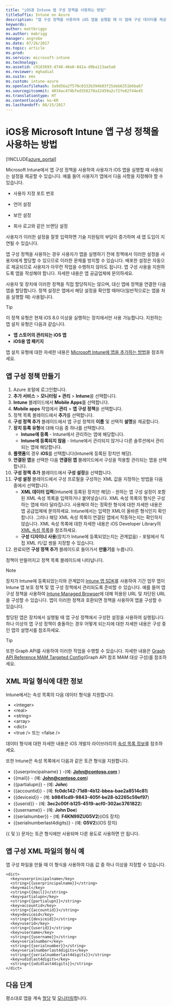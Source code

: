 ```yaml
---
title: "iOS용 Intune 앱 구성 정책을 사용하는 방법"
titleSuffix: Intune on Azure
description: "앱 구성 정책을 사용하여 iOS 앱을 실행할 때 이 앱에 구성 데이터를 제공하는 방법을 알아봅니다.\""
keywords: 
author: mattbriggs
ms.author: mabrigg
manager: angrobe
ms.date: 07/26/2017
ms.topic: article
ms.prod: 
ms.service: microsoft-intune
ms.technology: 
ms.assetid: c9163693-d748-46e0-842a-d9ba113ae5a8
ms.reviewer: mghadial
ms.suite: ems
ms.custom: intune-azure
ms.openlocfilehash: 3a9d56a2f570c0332b394b03f25deb6351b6ba67
ms.sourcegitcommit: 4034ac474bfed358270a32459a2cf2fe02f44e45
ms.translationtype: HT
ms.contentlocale: ko-KR
ms.lasthandoff: 08/15/2017
---
```

# <a name="how-to-use-microsoft-intune-app-configuration-policies-for-ios"></a>iOS용 Microsoft Intune 앱 구성 정책을 사용하는 방법

[!INCLUDE[azure_portal](./includes/azure_portal.md)]

Microsoft Intune에서 앱 구성 정책을 사용하여 사용자가 iOS 앱을 실행할 때 사용되는 설정을 제공할 수 있습니다. 예를 들어 사용자가 앱에서 다음 사항을 지정해야 할 수 있습니다.

-   사용자 지정 포트 번호

-   언어 설정

-   보안 설정

-   회사 로고와 같은 브랜딩 설정

사용자가 이러한 설정을 잘못 입력하면 기술 지원팀의 부담이 증가하며 새 앱 도입이 지연될 수 있습니다.

앱 구성 정책을 사용하는 경우 사용자가 앱을 실행하기 전에 정책에서 이러한 설정을 사용자에게 할당할 수 있으므로 이러한 문제를 방지할 수 있습니다. 배포한 설정은 자동으로 제공되므로 사용자가 아무런 작업을 수행하지 않아도 됩니다. 앱 구성 사용을 지원하도록 앱을 작성해야 합니다. 자세한 내용은 앱 공급업체에 문의하세요.

사용자 및 장치에 이러한 정책을 직접 할당하지는 않으며, 대신 앱에 정책을 연결한 다음 앱을 할당합니다. 정책 설정은 앱에서 해당 설정을 확인할 때마다(일반적으로는 앱을 처음 실행할 때) 사용됩니다.

> [!TIP]
> 이 정책 유형은 현재 iOS 8.0 이상을 실행하는 장치에서만 사용 가능합니다. 지원하는 앱 설치 유형은 다음과 같습니다.
>
> -   **앱 스토어의 관리되는 iOS 앱**
> -   **iOS용 앱 패키지**
>
> 앱 설치 유형에 대한 자세한 내용은 [Microsoft Intune에 앱을 추가하는 방법](apps-add.md)을 참조하세요.

## <a name="create-an-app-configuration-policy"></a>앱 구성 정책 만들기
1.  Azure 포털에 로그인합니다.
2.  **추가 서비스** > **모니터링 + 관리** > **Intune**을 선택합니다.
3.  **Intune** 블레이드에서 **Mobile Apps**를 선택합니다.
4.  **Mobile apps** 작업에서 **관리** > **앱 구성 정책**을 선택합니다.
5.  정책 목록 블레이드에서 **추가**를 선택합니다.
6.  **구성 정책 추가** 블레이드에서 앱 구성 정책의 **이름** 및 선택적 **설명**을 제공합니다.
7.  **장치 등록 유형**에 대해 다음 중 하나를 선택합니다.
    - **Intune에 등록** - Intune에서 관리하는 앱에 해당합니다.
    - **Intune에 등록되지 않음** - Intune에서 관리되지 않거나 다른 솔루션에서 관리되는 앱에 해당합니다.
8.  **플랫폼**의 경우 **iOS**를 선택합니다(Intune에 등록된 장치만 해당).
9.  **연결된 앱**을 선택한 다음 **연결된 앱** 블레이드에서 구성을 적용할 관리되는 앱을 선택합니다.
10. **구성 정책 추가** 블레이드에서 **구성 설정**을 선택합니다.
11. **구성 설정** 블레이드에서 구성 프로필을 구성하는 XML 값을 지정하는 방법을 다음 중에서 선택합니다.
    - **XML 데이터 입력**(Intune에 등록된 장치만 해당) - 원하는 앱 구성 설정이 포함된 XML 속성 목록을 입력하거나 붙여넣습니다. XML 속성 목록의 형식은 구성하는 앱에 따라 달라집니다. 사용해야 하는 정확한 형식에 대한 자세한 내용은 앱 공급업체에 문의하세요.
Intune에서는 입력한 XML이 올바른 형식인지 확인합니다. 그러나 해당 XML 속성 목록이 연결된 앱에서 작동하는지는 확인하지 않습니다.
XML 속성 목록에 대한 자세한 내용은 iOS Developer Library의 [XML 속성 목록](https://developer.apple.com/library/ios/documentation/Cocoa/Conceptual/PropertyLists/UnderstandXMLPlist/UnderstandXMLPlist.html)을 참조하세요.
    - **구성 디자이너 사용**(장치가 Intune에 등록되었는지는 관계없음) - 포털에서 직접 XML 키/값 쌍을 지정할 수 있습니다.
11. 완료되면 **구성 정책 추가** 블레이드로 돌아가서 **만들기**를 누릅니다.

정책이 만들어지고 정책 목록 블레이드에 나타납니다.



>[!Note]
>장치가 Intune에 등록되었는지와 관계없이 [Intune 앱 SDK](https://docs.microsoft.com/intune/app-sdk-ios)를 사용하여 기간 업무 앱이 Intune 앱 보호 정책 및 앱 구성 정책에서 관리되도록 준비할 수 있습니다. 예를 들어 앱 구성 정책을 사용하여 [Intune Managed Browser](app-configuration-managed-browser.md)에 대해 허용된 URL 및 차단된 URL을 구성할 수 있습니다. 앱이 이러한 정책과 호환되면 정책을 사용하여 앱을 구성할 수 있습니다.


할당된 앱은 장치에서 실행될 때 앱 구성 정책에서 구성한 설정을 사용하여 실행됩니다.
하나 이상의 앱 구성 정책이 충돌하는 경우 어떻게 되는지에 대한 자세한 내용은 구성 중인 앱의 설명서를 참조하세요.

>[!Tip]
>또한 Graph API를 사용하여 이러한 작업을 수행할 수 있습니다. 자세한 내용은 [Graph API Reference MAM Targeted Config](https://graph.microsoft.io/docs/api-reference/beta/api/intune_mam_targetedmanagedappconfiguration_create)(Graph API 참조 MAM 대상 구성)를 참조하세요.


## <a name="information-about-the-xml-file-format"></a>XML 파일 형식에 대한 정보

Intune에서는 속성 목록의 다음 데이터 형식을 지원합니다.

- &lt;integer&gt;
- &lt;real&gt;
- &lt;string&gt;
- &lt;array&gt;
- &lt;dict&gt;
- &lt;true /&gt; 또는 &lt;false /&gt;

데이터 형식에 대한 자세한 내용은 iOS 개발자 라이브러리의 [속성 목록 정보](https://developer.apple.com/library/ios/documentation/Cocoa/Conceptual/PropertyLists/AboutPropertyLists/AboutPropertyLists.html)를 참조하세요.

또한 Intune은 속성 목록에서 다음과 같은 토큰 형식을 지원합니다.
- \{\{userprincipalname\} \} -(예:  **John@contoso.com** )
- \{\{mail\}\} - (예: **John@contoso.com**)
- \{\{partialupn\}\} - (예: **John**)
- \{\{accountid\}\} - (예: **fc0dc142-71d8-4b12-bbea-bae2a8514c81**)
- \{\{deviceid\}\} - (예: **b9841cd9-9843-405f-be28-b2265c59ef97**)
- \{\{userid\}\} - (예: **3ec2c00f-b125-4519-acf0-302ac3761822**)
- \{\{username\}\} - (예: **John Doe**)
- \{\{serialnumber\}\} - (예: **F4KN99ZUG5V2**)(iOS 장치)
- \{\{serialnumberlast4digits\}\} - (예: **G5V2**)(iOS 장치)

\{\{ 및 \}\} 문자는 토큰 형식에만 사용되며 다른 용도로 사용하면 안 됩니다.

## <a name="example-format-for-an-app-configuration-xml-file"></a>앱 구성 XML 파일의 형식 예

앱 구성 파일을 만들 때 이 형식을 사용하여 다음 값 중 하나 이상을 지정할 수 있습니다.

```
<dict>
  <key>userprincipalname</key>
  <string>{{userprincipalname}}</string>
  <key>mail</key>
  <string>{{mail}}</string>
  <key>partialupn</key>
  <string>{{partialupn}}</string>
  <key>accountid</key>
  <string>{{accountid}}</string>
  <key>deviceid</key>
  <string>{{deviceid}}</string>
  <key>userid</key>
  <string>{{userid}}</string>
  <key>username</key>
  <string>{{username}}</string>
  <key>serialnumber</key>
  <string>{{serialnumber}}</string>
  <key>serialnumberlast4digits</key>
  <string>{{serialnumberlast4digits}}</string>
  <key>udidlast4digits</key>
  <string>{{udidlast4digits}}</string>
</dict>

```

## <a name="next-steps"></a>다음 단계

평소대로 앱을 계속 [할당](apps-deploy.md) 및 [모니터링](apps-monitor.md)합니다.